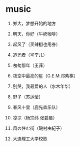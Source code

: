 # music
1. 郑大，梦想开始的地方

2. 明天，你好（牛奶咖啡）

3. 起风了（买辣椒也用券）

4. 追光者（岑宁儿）

5. 匆匆那年（王菲）

6. 夜空中最亮的星（G.E.M.邓紫棋）

7. 别哭，我最爱的人（水木年华）

8. 野子（苏运莹）

9. 春风十里（鹿先森乐队）

10. 凉凉（杨宗纬 张碧晨）

11. 風の住む街（磯村由紀子）

12. 大连理工大学校歌
